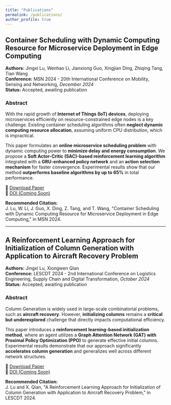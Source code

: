 ```yaml
---
title: "Publications"
permalink: /publications/
author_profile: true
---
```


## **Container Scheduling with Dynamic Computing Resource for Microservice Deployment in Edge Computing**  
**Authors:** Jingxi Lu, Wenhao Li, Jianxiong Guo, Xingjian Ding, Zhiqing Tang, Tian Wang  
**Conference:** MSN 2024 - 20th International Conference on Mobility, Sensing and Networking, *December 2024*  
**Status:** Accepted, awaiting publication  

### Abstract  
With the rapid growth of **Internet of Things (IoT) devices**, deploying microservices efficiently on resource-constrained edge nodes is a key challenge. Existing container scheduling algorithms often **neglect dynamic computing resource allocation**, assuming uniform CPU distribution, which is impractical.  

This paper formulates an **online microservice scheduling problem** with dynamic computing power to **minimize delay and energy consumption**. We propose a **Soft Actor-Critic (SAC)-based reinforcement learning algorithm** integrated with a **GRU-enhanced policy network** and an **action selection mechanism** for faster convergence. Experimental results show that our method **outperforms baseline algorithms by up to 65%** in total performance.  

📄 [Download Paper](/files/A20240731683933.pdf)  
🔗 [DOI (Coming Soon)](#)  

**Recommended Citation:**  
J. Lu, W. Li, J. Guo, X. Ding, Z. Tang, and T. Wang, "Container Scheduling with Dynamic Computing Resource for Microservice Deployment in Edge Computing," in MSN 2024.  

---

## **A Reinforcement Learning Approach for Initialization of Column Generation with Application to Aircraft Recovery Problem**  
**Authors:** Jingxi Lu, Xiongwen Qian  
**Conference:** LESCDT 2024 - 2nd International Conference on Logistics Engineering, Supply Chain and Digital Transformation, *October 2024*  
**Status:** Accepted, awaiting publication  

### Abstract  
Column Generation is widely used in large-scale combinatorial problems, such as **aircraft recovery**. However, **initializing columns** remains a **critical but underexplored** challenge that directly impacts computational efficiency.  

This paper introduces a **reinforcement learning-based initialization method**, where an agent utilizes a **Graph Attention Network (GAT) with Proximal Policy Optimization (PPO)** to generate effective initial columns. Experimental results demonstrate that our approach significantly **accelerates column generation** and generalizes well across different network structures.  

📄 [Download Paper](/files/160200a236.pdf)  
🔗 [DOI (Coming Soon)](#)  

**Recommended Citation:**  
J. Lu and X. Qian, "A Reinforcement Learning Approach for Initialization of Column Generation with Application to Aircraft Recovery Problem," in LESCDT 2024.  
